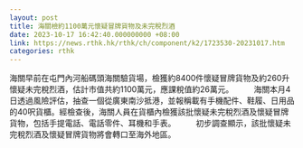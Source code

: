 ```yaml
---
layout: post
title: 海關檢約1100萬元懷疑冒牌貨物及未完稅烈酒
date: 2023-10-17 16:42:40.000000000 +08:00
link: https://news.rthk.hk/rthk/ch/component/k2/1723530-20231017.htm
categories: rthk
---
```


海關早前在屯門內河船碼頭海關驗貨場，檢獲約8400件懷疑冒牌貨物及約260升懷疑未完稅烈酒，估計市值共約1100萬元，應課稅值約26萬元。
　　 
海關本月4日透過風險評估，抽查一個從廣東南沙抵港，並報稱載有手機配件、鞋履、日用品的40呎貨櫃。經檢查後，海關人員在貨櫃內檢獲該批懷疑未完稅烈酒及懷疑冒牌貨物，包括手提電話、電話零件、耳機和手表。
　　 
初步調查顯示，該批懷疑未完稅烈酒及懷疑冒牌貨物將會轉口至海外地區。
